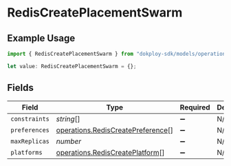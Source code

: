 # RedisCreatePlacementSwarm

## Example Usage

```typescript
import { RedisCreatePlacementSwarm } from "dokploy-sdk/models/operations";

let value: RedisCreatePlacementSwarm = {};
```

## Fields

| Field                                                                                  | Type                                                                                   | Required                                                                               | Description                                                                            |
| -------------------------------------------------------------------------------------- | -------------------------------------------------------------------------------------- | -------------------------------------------------------------------------------------- | -------------------------------------------------------------------------------------- |
| `constraints`                                                                          | *string*[]                                                                             | :heavy_minus_sign:                                                                     | N/A                                                                                    |
| `preferences`                                                                          | [operations.RedisCreatePreference](../../models/operations/rediscreatepreference.md)[] | :heavy_minus_sign:                                                                     | N/A                                                                                    |
| `maxReplicas`                                                                          | *number*                                                                               | :heavy_minus_sign:                                                                     | N/A                                                                                    |
| `platforms`                                                                            | [operations.RedisCreatePlatform](../../models/operations/rediscreateplatform.md)[]     | :heavy_minus_sign:                                                                     | N/A                                                                                    |